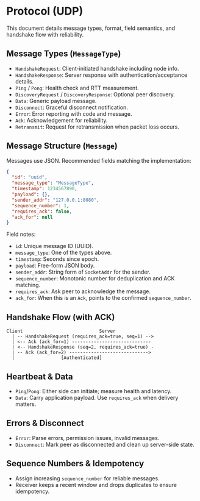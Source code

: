 # Protocol (UDP)

This document details message types, format, field semantics, and handshake flow with reliability.

## Message Types (`MessageType`)

- `HandshakeRequest`: Client-initiated handshake including node info.
- `HandshakeResponse`: Server response with authentication/acceptance details.
- `Ping` / `Pong`: Health check and RTT measurement.
- `DiscoveryRequest` / `DiscoveryResponse`: Optional peer discovery.
- `Data`: Generic payload message.
- `Disconnect`: Graceful disconnect notification.
- `Error`: Error reporting with code and message.
- `Ack`: Acknowledgement for reliability.
- `Retransmit`: Request for retransmission when packet loss occurs.

## Message Structure (`Message`)

Messages use JSON. Recommended fields matching the implementation:

```json
{
  "id": "uuid",
  "message_type": "MessageType",
  "timestamp": 1234567890,
  "payload": {},
  "sender_addr": "127.0.0.1:8080",
  "sequence_number": 1,
  "requires_ack": false,
  "ack_for": null
}
```

Field notes:
- `id`: Unique message ID (UUID).
- `message_type`: One of the types above.
- `timestamp`: Seconds since epoch.
- `payload`: Free-form JSON body.
- `sender_addr`: String form of `SocketAddr` for the sender.
- `sequence_number`: Monotonic number for deduplication and ACK matching.
- `requires_ack`: Ask peer to acknowledge the message.
- `ack_for`: When this is an `Ack`, points to the confirmed `sequence_number`.

## Handshake Flow (with ACK)

```
Client                            Server
  | -- HandshakeRequest (requires_ack=true, seq=1) -->
  | <-- Ack (ack_for=1) -----------------------------
  | <-- HandshakeResponse (seq=2, requires_ack=true) -
  | -- Ack (ack_for=2) ----------------------------->
  |                 [Authenticated]
```

## Heartbeat & Data

- `Ping`/`Pong`: Either side can initiate; measure health and latency.
- `Data`: Carry application payload. Use `requires_ack` when delivery matters.

## Errors & Disconnect

- `Error`: Parse errors, permission issues, invalid messages.
- `Disconnect`: Mark peer as disconnected and clean up server-side state.

## Sequence Numbers & Idempotency

- Assign increasing `sequence_number` for reliable messages.
- Receiver keeps a recent window and drops duplicates to ensure idempotency.